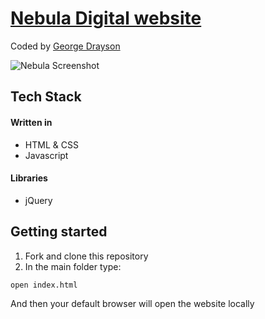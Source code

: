 # [Nebula Digital website](https://nebuladigital.co.uk/)
Coded by [George Drayson](https://github.com/GeorgeDrayson)

![Nebula Screenshot](screenshot.jp2)  

## Tech Stack

#### Written in
* HTML & CSS
* Javascript

#### Libraries
* jQuery

## Getting started

1. Fork and clone this repository
2. In the main folder type:
  ```
  open index.html
  ```
And then your default browser will open the website locally

